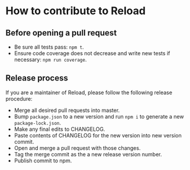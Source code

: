 # How to contribute to Reload

## Before opening a pull request

- Be sure all tests pass: `npm t`.
- Ensure code coverage does not decrease and write new tests if necessary: `npm run coverage`.

## Release process

If you are a maintainer of Reload, please follow the following release procedure:

- Merge all desired pull requests into master.
- Bump `package.json` to a new version and run `npm i` to generate a new `package-lock.json`.
- Make any final edits to CHANGELOG.
- Paste contents of CHANGELOG for the new version into new version commit.
- Open and merge a pull request with those changes.
- Tag the merge commit as the a new release version number.
- Publish commit to npm.
